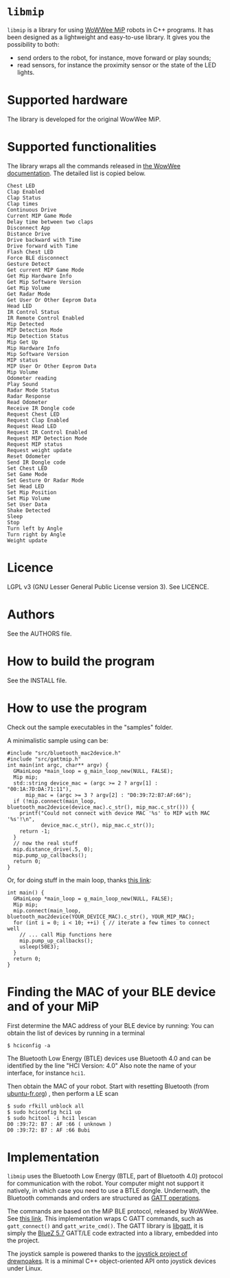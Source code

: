 # `libmip`

`libmip` is a library for using
[WoWWee MiP](http://wowwee.com/mip) robots in C++ programs.
It has been designed as a lightweight and easy-to-use library.
It gives you the possibility to both:

  * send orders to the robot, for instance, move forward or play sounds;
  * read sensors, for instance the proximity sensor or the state of the LED lights.

Supported hardware
==================

The library is developed for the original WowWee MiP.

Supported functionalities
=========================

The library wraps all the commands released in
[the WowWee documentation](https://github.com/WowWeeLabs/MiP-BLE-Protocol/blob/master/MiP-Protocol.md).
The detailed list is copied below.

    Chest LED
    Clap Enabled
    Clap Status
    Clap times
    Continuous Drive
    Current MIP Game Mode
    Delay time between two claps
    Disconnect App
    Distance Drive
    Drive backward with Time
    Drive forward with Time
    Flash Chest LED
    Force BLE disconnect
    Gesture Detect
    Get current MIP Game Mode
    Get Mip Hardware Info
    Get Mip Software Version
    Get Mip Volume
    Get Radar Mode
    Get User Or Other Eeprom Data
    Head LED
    IR Control Status
    IR Remote Control Enabled
    Mip Detected
    MIP Detection Mode
    Mip Detection Status
    Mip Get Up
    Mip Hardware Info
    Mip Software Version
    MIP status
    MIP User Or Other Eeprom Data
    Mip Volume
    Odometer reading
    Play Sound
    Radar Mode Status
    Radar Response
    Read Odometer
    Receive IR Dongle code
    Request Chest LED
    Request Clap Enabled
    Request Head LED
    Request IR Control Enabled
    Request MIP Detection Mode
    Request MIP status
    Request weight update
    Reset Odometer
    Send IR Dongle code
    Set Chest LED
    Set Game Mode
    Set Gesture Or Radar Mode
    Set Head LED
    Set Mip Position
    Set Mip Volume
    Set User Data
    Shake Detected
    Sleep
    Stop
    Turn left by Angle
    Turn right by Angle
    Weight update

Licence
=======

LGPL v3 (GNU Lesser General Public License version 3).
See LICENCE.


Authors
=======

See the AUTHORS file.


How to build the program
=========================

See the INSTALL file.


How to use the program
======================

Check out the sample executables in the "samples" folder.

A minimalistic sample using can be:

```
#include "src/bluetooth_mac2device.h"
#include "src/gattmip.h"
int main(int argc, char** argv) {
  GMainLoop *main_loop = g_main_loop_new(NULL, FALSE);
  Mip mip;
  std::string device_mac = (argc >= 2 ? argv[1] : "00:1A:7D:DA:71:11"),
      mip_mac = (argc >= 3 ? argv[2] : "D0:39:72:B7:AF:66");
  if (!mip.connect(main_loop, bluetooth_mac2device(device_mac).c_str(), mip_mac.c_str())) {
    printf("Could not connect with device MAC '%s' to MIP with MAC '%s'!\n",
           device_mac.c_str(), mip_mac.c_str());
    return -1;
  }
  // now the real stuff
  mip.distance_drive(.5, 0);
  mip.pump_up_callbacks();
  return 0;
}
```

Or, for doing stuff in the main loop,
thanks [this link](https://stackoverflow.com/questions/23737750/glib-usage-without-mainloop):

```
int main() {
  GMainLoop *main_loop = g_main_loop_new(NULL, FALSE);
  Mip mip;
  mip.connect(main_loop, bluetooth_mac2device(YOUR_DEVICE_MAC).c_str(), YOUR_MIP_MAC);
  for (int i = 0; i < 10; ++i) { // iterate a few times to connect well
    // ... call Mip functions here
    mip.pump_up_callbacks();
    usleep(50E3);
  }
  return 0;
}
```

Finding the MAC of your BLE device and of your MiP
==================================================

First determine the MAC address of your BLE device by running:
You can obtain the list of devices by running in a terminal

```
$ hciconfig -a
```

The Bluetooth Low Energy (BTLE) devices use Bluetooth 4.0 and
can be identified by the line
"HCI Version: 4.0"
Also note the name of your interface, for instance `hci1`.

Then obtain the MAC of your robot.
Start with resetting Bluetooth (from [ubuntu-fr.org](http://doc.ubuntu-fr.org/bluetooth#problemes_connus)) ,
then perform a LE scan

```
$ sudo rfkill unblock all
$ sudo hciconfig hci1 up
$ sudo hcitool -i hci1 lescan
D0 :39:72: B7 : AF :66 ( unknown )
D0 :39:72: B7 : AF :66 Bubi
```

Implementation
==============

`libmip` uses the Bluetooth Low Energy (BTLE, part of Bluetooth 4.0)
protocol for communication with the robot.
Your computer might not support it natively, in which case you need to
use a BTLE dongle.
Underneath, the Bluetooth commands and orders are structured as
[GATT operations]( https://en.wikipedia.org/wiki/Bluetooth_low_energy#GATT_Operations).

The commands are based on the MiP BLE protocol, released by WoWWee.
See [this link](https://github.com/WowWeeLabs/MiP-BLE-Protocol).
This implementation wraps C GATT commands, such as
`gatt_connect()` and `gatt_write_cmd()`.
The GATT library is
[libgatt](https://github.com/jacklund/libgatt),
it is simply the [BlueZ 5.7](http://www.bluez.org/) GATT/LE
code extracted into a library, embedded into the project.

The joystick sample is powered thanks to the
[joystick project of drewnoakes](https://github.com/drewnoakes/joystick).
It is a minimal C++ object-oriented API onto joystick devices under Linux.


